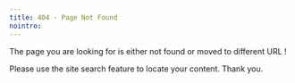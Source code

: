 ```yaml
---
title: 404 - Page Not Found
nointro:
---
```


The page you are looking for is either not found or moved to different URL !

Please use the site search feature to locate your content. Thank you.
